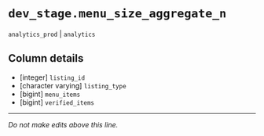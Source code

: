 # `dev_stage.menu_size_aggregate_n`
`analytics_prod` | `analytics`

## Column details
* [integer]   `listing_id`
* [character varying] `listing_type`
* [bigint]    `menu_items`
* [bigint]    `verified_items`

-------------------------------------------------------------------------------
*Do not make edits above this line.*
